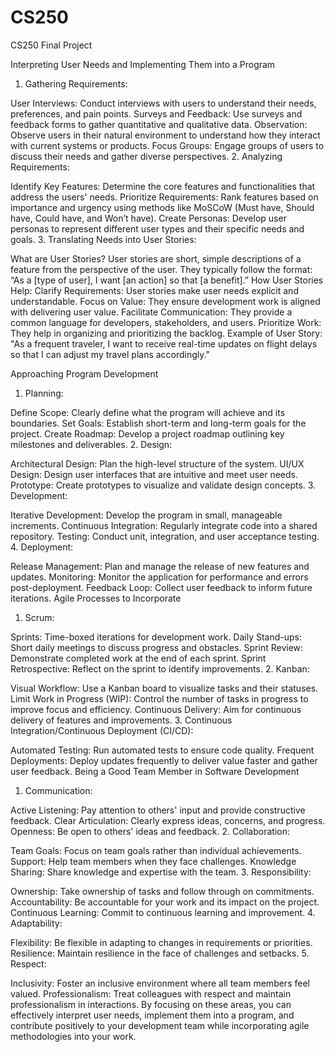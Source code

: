 # CS250

CS250 Final Project

Interpreting User Needs and Implementing Them into a Program
1. Gathering Requirements:

User Interviews: Conduct interviews with users to understand their needs, preferences, and pain points.
Surveys and Feedback: Use surveys and feedback forms to gather quantitative and qualitative data.
Observation: Observe users in their natural environment to understand how they interact with current systems or products.
Focus Groups: Engage groups of users to discuss their needs and gather diverse perspectives.
2. Analyzing Requirements:

Identify Key Features: Determine the core features and functionalities that address the users' needs.
Prioritize Requirements: Rank features based on importance and urgency using methods like MoSCoW (Must have, Should have, Could have, and Won’t have).
Create Personas: Develop user personas to represent different user types and their specific needs and goals.
3. Translating Needs into User Stories:

What are User Stories?
User stories are short, simple descriptions of a feature from the perspective of the user. They typically follow the format: “As a [type of user], I want [an action] so that [a benefit].”
How User Stories Help:
Clarify Requirements: User stories make user needs explicit and understandable.
Focus on Value: They ensure development work is aligned with delivering user value.
Facilitate Communication: They provide a common language for developers, stakeholders, and users.
Prioritize Work: They help in organizing and prioritizing the backlog.
Example of User Story:
"As a frequent traveler, I want to receive real-time updates on flight delays so that I can adjust my travel plans accordingly."

Approaching Program Development
1. Planning:

Define Scope: Clearly define what the program will achieve and its boundaries.
Set Goals: Establish short-term and long-term goals for the project.
Create Roadmap: Develop a project roadmap outlining key milestones and deliverables.
2. Design:

Architectural Design: Plan the high-level structure of the system.
UI/UX Design: Design user interfaces that are intuitive and meet user needs.
Prototype: Create prototypes to visualize and validate design concepts.
3. Development:

Iterative Development: Develop the program in small, manageable increments.
Continuous Integration: Regularly integrate code into a shared repository.
Testing: Conduct unit, integration, and user acceptance testing.
4. Deployment:

Release Management: Plan and manage the release of new features and updates.
Monitoring: Monitor the application for performance and errors post-deployment.
Feedback Loop: Collect user feedback to inform future iterations.
Agile Processes to Incorporate
1. Scrum:

Sprints: Time-boxed iterations for development work.
Daily Stand-ups: Short daily meetings to discuss progress and obstacles.
Sprint Review: Demonstrate completed work at the end of each sprint.
Sprint Retrospective: Reflect on the sprint to identify improvements.
2. Kanban:

Visual Workflow: Use a Kanban board to visualize tasks and their statuses.
Limit Work in Progress (WIP): Control the number of tasks in progress to improve focus and efficiency.
Continuous Delivery: Aim for continuous delivery of features and improvements.
3. Continuous Integration/Continuous Deployment (CI/CD):

Automated Testing: Run automated tests to ensure code quality.
Frequent Deployments: Deploy updates frequently to deliver value faster and gather user feedback.
Being a Good Team Member in Software Development
1. Communication:

Active Listening: Pay attention to others' input and provide constructive feedback.
Clear Articulation: Clearly express ideas, concerns, and progress.
Openness: Be open to others' ideas and feedback.
2. Collaboration:

Team Goals: Focus on team goals rather than individual achievements.
Support: Help team members when they face challenges.
Knowledge Sharing: Share knowledge and expertise with the team.
3. Responsibility:

Ownership: Take ownership of tasks and follow through on commitments.
Accountability: Be accountable for your work and its impact on the project.
Continuous Learning: Commit to continuous learning and improvement.
4. Adaptability:

Flexibility: Be flexible in adapting to changes in requirements or priorities.
Resilience: Maintain resilience in the face of challenges and setbacks.
5. Respect:

Inclusivity: Foster an inclusive environment where all team members feel valued.
Professionalism: Treat colleagues with respect and maintain professionalism in interactions.
By focusing on these areas, you can effectively interpret user needs, implement them into a program, and contribute positively to your development team while incorporating agile methodologies into your work.
